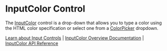 InputColor Control
==========

The [InputColor](https://www.grapecity.com/wijmo/api/classes/wijmo_input.inputcolor.html) control is a drop-down that allows you to type a color using the HTML color specification or select one from a [ColorPicker](https://www.grapecity.com/wijmo/api/classes/wijmo_input.colorpicker.html) dropdown.

[Learn about Input Controls](https://www.grapecity.com/wijmo/input-controls-javascript) | [InputColor Overview Documentation](https://www.grapecity.com/wijmo/docs/Topics/Input/InputColor/InputColor) | [InputColor API Reference](https://www.grapecity.com/wijmo/api/classes/wijmo_input.inputcolor.html)